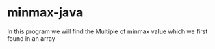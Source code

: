 # minmax-java
In this program we will find the Multiple of minmax value which we first found in an array
